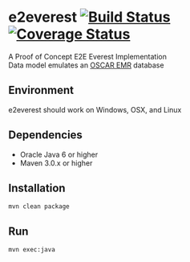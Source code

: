 e2everest [![Build Status](https://travis-ci.org/jujaga/e2everest.svg)](https://travis-ci.org/jujaga/e2everest) [![Coverage Status](https://coveralls.io/repos/jujaga/e2everest/badge.svg)](https://coveralls.io/r/jujaga/e2everest)
=========
A Proof of Concept E2E Everest Implementation  
Data model emulates an [OSCAR EMR](https://github.com/scoophealth/oscar "OSCAR EMR") database

Environment
-----------
e2everest should work on Windows, OSX, and Linux

Dependencies
------------
* Oracle Java 6 or higher
* Maven 3.0.x or higher

Installation
------------
`mvn clean package`

Run
------------
`mvn exec:java`